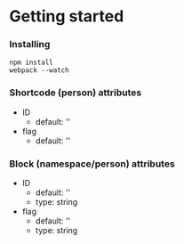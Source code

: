 # Getting started 
### Installing
```
npm install    
webpack --watch
```

### Shortcode (person) attributes
* ID 
  * default: ''
* flag
  * default: ''

### Block (namespace/person) attributes
* ID 
  * default: ''
  * type: string
* flag
  * default: ''
  * type: string
  
  
